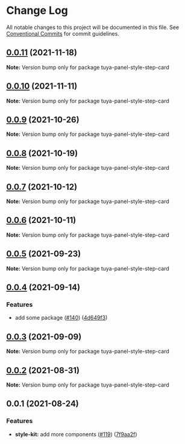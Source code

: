 # Change Log

All notable changes to this project will be documented in this file.
See [Conventional Commits](https://conventionalcommits.org) for commit guidelines.

## [0.0.11](https://github.com/tuya/tuya-panel-kit/compare/tuya-panel-style-step-card@0.0.10...tuya-panel-style-step-card@0.0.11) (2021-11-18)

**Note:** Version bump only for package tuya-panel-style-step-card





## [0.0.10](https://github.com/tuya/tuya-panel-kit/compare/tuya-panel-style-step-card@0.0.9...tuya-panel-style-step-card@0.0.10) (2021-11-11)

**Note:** Version bump only for package tuya-panel-style-step-card





## [0.0.9](https://github.com/tuya/tuya-panel-kit/compare/tuya-panel-style-step-card@0.0.8...tuya-panel-style-step-card@0.0.9) (2021-10-26)

**Note:** Version bump only for package tuya-panel-style-step-card





## [0.0.8](https://github.com/tuya/tuya-panel-kit/compare/tuya-panel-style-step-card@0.0.6...tuya-panel-style-step-card@0.0.8) (2021-10-19)

**Note:** Version bump only for package tuya-panel-style-step-card





## [0.0.7](https://github.com/tuya/tuya-panel-kit/compare/tuya-panel-style-step-card@0.0.6...tuya-panel-style-step-card@0.0.7) (2021-10-12)

**Note:** Version bump only for package tuya-panel-style-step-card





## [0.0.6](https://github.com/tuya/tuya-panel-kit/compare/tuya-panel-style-step-card@0.0.5...tuya-panel-style-step-card@0.0.6) (2021-10-11)

**Note:** Version bump only for package tuya-panel-style-step-card





## [0.0.5](https://github.com/tuya/tuya-panel-kit/compare/tuya-panel-style-step-card@0.0.4...tuya-panel-style-step-card@0.0.5) (2021-09-23)

**Note:** Version bump only for package tuya-panel-style-step-card





## [0.0.4](https://github.com/tuya/tuya-panel-kit/compare/tuya-panel-style-step-card@0.0.3...tuya-panel-style-step-card@0.0.4) (2021-09-14)


### Features

* add some package ([#140](https://github.com/tuya/tuya-panel-kit/issues/140)) ([4d649f3](https://github.com/tuya/tuya-panel-kit/commit/4d649f3020ac96bc9aa16c0d27f925b13244317c))





## [0.0.3](https://github.com/tuya/tuya-panel-kit/compare/tuya-panel-style-step-card@0.0.2...tuya-panel-style-step-card@0.0.3) (2021-09-09)

**Note:** Version bump only for package tuya-panel-style-step-card





## [0.0.2](https://github.com/tuya/tuya-panel-kit/compare/tuya-panel-style-step-card@0.0.1...tuya-panel-style-step-card@0.0.2) (2021-08-31)

**Note:** Version bump only for package tuya-panel-style-step-card





## 0.0.1 (2021-08-24)


### Features

* **style-kit:** add more components ([#119](https://github.com/tuya/tuya-panel-kit/issues/119)) ([7f9aa2f](https://github.com/tuya/tuya-panel-kit/commit/7f9aa2fecf01c73760eeb88fcc09703ccef3afca))

